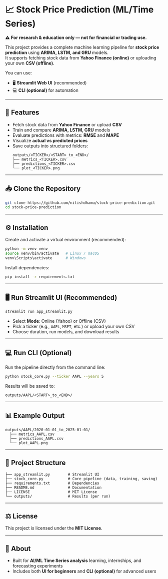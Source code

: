 # 📈 Stock Price Prediction (ML/Time Series)

⚠️ **For research & education only — not for financial or trading use.**

This project provides a complete machine learning pipeline for **stock price prediction** using **ARIMA, LSTM, and GRU** models.  
It supports fetching stock data from **Yahoo Finance (online)** or uploading your own **CSV (offline)**.  

You can use:  
- 🖥️ **Streamlit Web UI** (recommended)  
- 💻 **CLI (optional)** for automation  

---

## 🚀 Features

- Fetch stock data from **Yahoo Finance** or upload **CSV**  
- Train and compare **ARIMA, LSTM, GRU** models  
- Evaluate predictions with metrics: **RMSE** and **MAPE**  
- Visualize **actual vs predicted prices**  
- Save outputs into structured folders:
  ```
  outputs/<TICKER>/<START>_to_<END>/
  ├── metrics_<TICKER>.csv
  ├── predictions_<TICKER>.csv
  └── plot_<TICKER>.png
  ```

---

## 📥 Clone the Repository

```bash
git clone https://github.com/nitishdhamu/stock-price-prediction.git
cd stock-price-prediction
```

---

## ⚙️ Installation

Create and activate a virtual environment (recommended):

```bash
python -m venv venv
source venv/bin/activate   # Linux / macOS
venv\Scripts\activate      # Windows
```

Install dependencies:

```bash
pip install -r requirements.txt
```

---

## 🖥️ Run Streamlit UI (Recommended)

```bash
streamlit run app_streamlit.py
```

- Select **Mode**: Online (Yahoo) or Offline (CSV)  
- Pick a ticker (e.g., `AAPL`, `MSFT`, etc.) or upload your own CSV  
- Choose duration, run models, and download results  

---

## 💻 Run CLI (Optional)

Run the pipeline directly from the command line:

```bash
python stock_core.py --ticker AAPL --years 5
```

Results will be saved to:

```
outputs/AAPL/<START>_to_<END>/
```

---

## 📊 Example Output

```
outputs/AAPL/2020-01-01_to_2025-01-01/
  ├── metrics_AAPL.csv
  ├── predictions_AAPL.csv
  └── plot_AAPL.png
```

---

## 📂 Project Structure

```
├── app_streamlit.py        # Streamlit UI
├── stock_core.py           # Core pipeline (data, training, saving)
├── requirements.txt        # Dependencies
├── README.md               # Documentation
├── LICENSE                 # MIT License
└── outputs/                # Results (per run)
```

---

## ⚖️ License

This project is licensed under the **MIT License**.  

---

## 🙋 About

- Built for **AI/ML Time Series analysis** learning, internships, and forecasting experiments  
- Includes both **UI for beginners** and **CLI (optional)** for advanced users  
